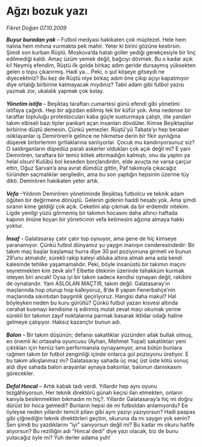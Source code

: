 # Ağzı bozuk yazı

*Fikret Doğan 07.10.2009*

<div class="taraf_structure_2col_1zq">
<div class="margen_n">



 <p><i><strong>Buyur buradan yak</strong> </i>– Futbol medyası hakikaten çok müptezel. Hele hem nalına hem mıhına vurmakta pek mahir. Yeter ki birini gözüne kestirsin. Şimdi son kurban Rüştü. Moskova’da hatalı goller yediği gerekçesiyle bir linç edilmediği kaldı. Amaç üzüm yemek değil, bağcıyı dövmek. Bu o kadar açık ki! Neymiş efendim, Rüştü ilk golde birkaç adım geride dursaymış yüksekten gelen o topu çıkarırmış. Hadi ya... Peki, o şut köşeye gitseydi ne diyecektiniz? Bu kez de Rüştü niye birkaç adım öne çıkıp açıyı kapatmıyor diye ortalığı birbirine katmayacak mıydınız? Tabii adam gibi futbol yazısı yazmak zor, ukalalık yapmak çok kolay. <i><br/><br/><strong>Yönetim istifa</strong></i> – Beşiktaş taraftarı cumartesi günü efendi gibi yönetimi istifaya çağırdı. Hep bir ağızdan edilmiş tek bir küfür yok. Ama nedense bir taraftar topluluğu protestocuları kaba güçle susturmaya çalıştı, öte yandan takım elbiseli bazı tipler pankart açan insanları dövdüler. Kimse Beşiktaşlılar birbirine düştü demesin. Çünkü yemezler. Rüştü’yü Tabata’yı hep beraber ıslıklayanlar iş Demirören’e gelince ne hikmetse derin bir fikir ayrılığına düşerek birbirlerinin gırtlaklarına sarılıyorlar. Çocuk mu kandırıyorsunuz siz? O saldırganların düpedüz paralı askerler oldukları çok açık değil mi? E yani Demirören, taraftara bir temiz kötek attırmadığın kalmıştı, onu da yaptın ya helal olsun! Kulübü bol keseden borçlandırdın, elde avuçta ne varsa çarçur ettin, Oğuz Sarvan’a ana avrat dümdüz gittin, Paf takımıyla çıkacağız türünden saçmalıklar sergiledin, ama bu son yaptığın hepsinin üzerine tüy dikti. Demirören hakikaten yeter artık.<i> <br/><br/><strong>Vefa</strong></i> –Yıldırım Demirören yönetiminde Beşiktaş futbolcu ve teknik adam öğüten bir değirmene dönüştü. Gelenin gidenin haddi hesabı yok. Ama şimdi sıranın kime geldiği çok açık. Ceketini alıp çıkmak da bir erdemdir nitekim. Ligde yenilgi yüzü görmemiş bir takımın hocasını daha altıncı haftada kapının önüne koyan bir yöneticinin vefa kelimesini ağzına almaya hakkı yoktur.<i> <br/><br/><strong>İnsaf</strong></i><strong> </strong>– Galatasaray çatır çatır top oynuyor, ama gene de hiç kimseye yaranamıyor. Çünkü futbol dünyamız şu yaygın inanışın cenderesindedir: Bir takım maç başlar başlamaz hurra diye 30 pol poziyonuna girmeli ve bunun 29’unu atmalıdır, sürekli rakip kaleyi abluka altına almalı ama asla kendi kalesinde tehlike yaşamamalıdır. Peki, böyle insanüstü bir takımın maçını seyretmekten kim zevk alır? Elbette ötekinin üzerinde tahakküm kurmak isteyen biri ancak! Oysa iyi bir takım sadece kendisi oynayan değil, rakibini de oynatandır. Yani ASLOLAN MAÇTIR, takım değil. Galatasaray’ın maçlarında hop oturup hop kalkıyoruz, 8’de 8 yapan Fenerbahçe’nin maçlarında sıkıntıdan baygınlık geçiriyoruz. Hangisi daha makul? Hal böyleyken neden bu kuru gürültü? Çünkü futbol yazarı kisvesi altında cerahat kusmayı kendisine iş edinmiş mutat zevat maçı okumak yerine sürekli bir takımın zayıf noktalarına parmak basarak iktidar odağı haline gelmeye çalışıyor. Haksız kazançtır bunun adı. <i><br/><br/><strong>Balon</strong></i> – Bir takım düşünün; defansı sakatlıklar yüzünden allak bullak olmuş, en önemli iki ortasaha oyuncusu (Ayhan, Mehmet Topal) sakatlıktan yeni çıktıkları için henüz tam performansla oynayamıyor, ama bütün bunlara rağmen takım bir futbol zenginliği içinde onlarca gol pozisyonu üretiyor. E bu takım alkışlanmaz mı? Galatasaray sahada üç maç üst üste kötü sonuç aldı diye sahada balon arayanlar aynaya baksınlar, balonun daniskasını görecekler. <i><br/><br/><strong>Defol Hıncal</strong></i> – Artık kabak tadı verdi. Yıllardır hep aynı oyunu tezgâhlıyorsun. Her teknik direktörü günah keçisi ilan etmekten, onların kanıyla beslenmekten bıkmadın mı hiç?. Yıllardır Galatasaray’a hiç mi doğru dürüst bir hoca gelmedi? Bunların hepsi de mi futboldan anlamıyordu? Ee öyleyse neden yıllardır temcit pilavı gibi aynı yazıyı yazıyorsun? Hadi paspas gibi çiğnediğin teknik direktörleri geçtim, okuruna da mı saygın yok senin? Sen şimdi bu yazdıklarını “iyi” sanıyorsun değil mi? Bu kadar mı okuru hafife alıyorsun? Bu rezilliğin adı “Hıncal dedi” diye yazı olacak, biz de bunu yutacağız öyle mi? Yuh derler adama yuh!</p>
<br/>
<br/>
<br/>



<br/>


<div id="taraf_not">
</div>

</div>


</div>
